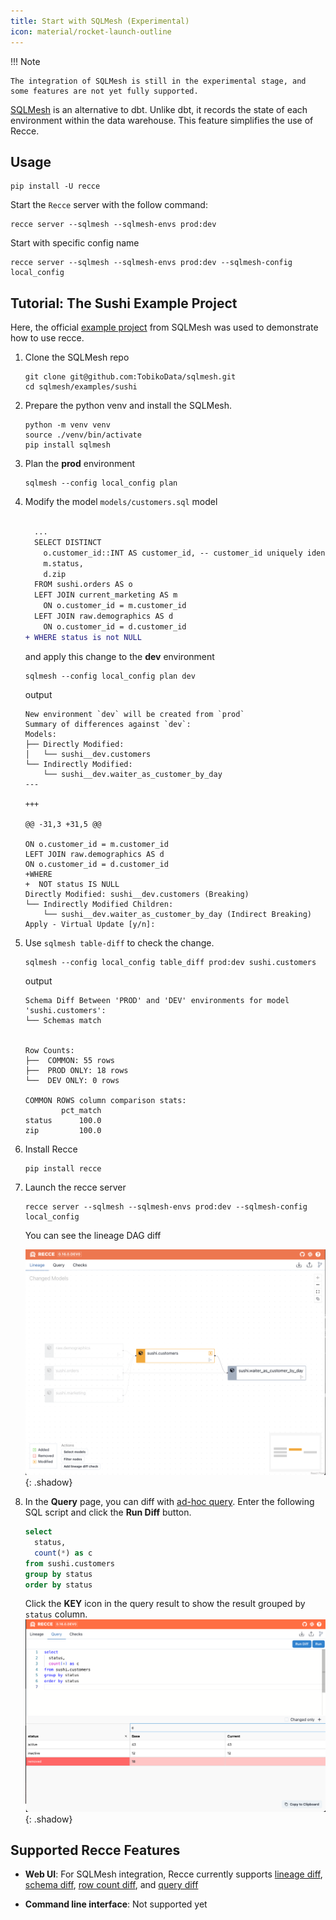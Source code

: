 ```yaml
---
title: Start with SQLMesh (Experimental)
icon: material/rocket-launch-outline
---
```


!!! Note

    The integration of SQLMesh is still in the experimental stage, and some features are not yet fully supported.

[SQLMesh](https://sqlmesh.com/) is an alternative to dbt. Unlike dbt, it records the state of each environment within the data warehouse. This feature simplifies the use of Recce.



## Usage


```shell
pip install -U recce
```

Start the `Recce` server with the follow command:

```shell
recce server --sqlmesh --sqlmesh-envs prod:dev
```

Start with specific config name
```shell
recce server --sqlmesh --sqlmesh-envs prod:dev --sqlmesh-config local_config
```


## Tutorial: The Sushi Example Project

Here, the official [example project](https://github.com/TobikoData/sqlmesh/tree/main/examples/sushi) from SQLMesh was used to demonstrate how to use recce.

1. Clone the SQLMesh repo
    ```shell
    git clone git@github.com:TobikoData/sqlmesh.git
    cd sqlmesh/examples/sushi   
    ```

1. Prepare the python venv and install the SQLMesh.

    ```shell
    python -m venv venv
    source ./venv/bin/activate
    pip install sqlmesh
    ```

1. Plan the **prod** environment

    ```
    sqlmesh --config local_config plan
    ```

1. Modify the model `models/customers.sql` model

    ```diff
      
      ...
      SELECT DISTINCT
        o.customer_id::INT AS customer_id, -- customer_id uniquely identifies customers
        m.status,
        d.zip
      FROM sushi.orders AS o
      LEFT JOIN current_marketing AS m
        ON o.customer_id = m.customer_id
      LEFT JOIN raw.demographics AS d
        ON o.customer_id = d.customer_id
    + WHERE status is not NULL
    ```
   and apply this change to the **dev** environment
    ```shell
    sqlmesh --config local_config plan dev    
    ```
    output
    ```shell
    New environment `dev` will be created from `prod`
    Summary of differences against `dev`:
    Models:
    ├── Directly Modified:
    │   └── sushi__dev.customers
    └── Indirectly Modified:
        └── sushi__dev.waiter_as_customer_by_day
    ---

    +++

    @@ -31,3 +31,5 @@

    ON o.customer_id = m.customer_id
    LEFT JOIN raw.demographics AS d
    ON o.customer_id = d.customer_id
    +WHERE
    +  NOT status IS NULL
    Directly Modified: sushi__dev.customers (Breaking)
    └── Indirectly Modified Children:
        └── sushi__dev.waiter_as_customer_by_day (Indirect Breaking)
    Apply - Virtual Update [y/n]:
    ```

1. Use `sqlmesh table-diff` to check the change.
    ```shell
    sqlmesh --config local_config table_diff prod:dev sushi.customers    
    ```
    output
    ```
    Schema Diff Between 'PROD' and 'DEV' environments for model 'sushi.customers':
    └── Schemas match


    Row Counts:
    ├──  COMMON: 55 rows
    ├──  PROD ONLY: 18 rows
    └──  DEV ONLY: 0 rows

    COMMON ROWS column comparison stats:
            pct_match
    status      100.0
    zip         100.0
    ```    


1. Install Recce
    ```shell
    pip install recce    
    ```
1. Launch the recce server
    ```shell
    recce server --sqlmesh --sqlmesh-envs prod:dev --sqlmesh-config local_config   
    ```

    You can see the lineage DAG diff 

    ![Lineage Diff](../assets//images/sqlmesh/sqlmesh-lineage.png){: .shadow}

1. In the **Query** page, you can diff with [ad-hoc query](./features/query.md). Enter the following SQL script and click the **Run Diff** button.
  
    ```sql
    select 
      status,
      count(*) as c
    from sushi.customers
    group by status
    order by status
    ```
    
    Click the **KEY** icon in the query result to show the result grouped by `status` column.    
    ![Query Diff Result](../assets//images/sqlmesh/sqlmesh-query-diff.png){: .shadow}



## Supported Recce Features

- **Web UI**: For SQLMesh integration, Recce currently supports [lineage diff](features/lineage.md#lineage-diff), [schema diff](features/lineage.md#schema-diff), [row count diff](features/lineage.md#row-count-diff), and [query diff](features/query.md)

- **Command line interface**: Not supported yet


